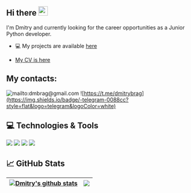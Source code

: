 ## Hi there <img src="https://media.giphy.com/media/hvRJCLFzcasrR4ia7z/giphy.gif" width="25px"></a>

I'm Dmitry and currently looking for the career opportunities as a Junior Python developer.

- 💻 My projects are available [here](https://github.com/dzigr?tab=repositories)

- [My CV is here](https://cv.hexlet.io/resumes/1683)


## My contacts: 
![mailto:dmbrag@gmail.com](https://img.shields.io/badge/-Gmail-c14438?style=flat&logo=Gmail&logoColor=white)
![https://t.me/dmitrybrag](https://img.shields.io/badge/-telegram-0088cc?style=flat&logo=telegram&logoColor=white)

## 💻 Technologies & Tools

![](https://img.shields.io/badge/OS-Linux-4682B4?style=flat&logo=linux&logoColor=white&color=4682B4)
![](https://img.shields.io/badge/Editor-PyCharm-4682B4?style=flat&logo=pycharm&logoColor=white)
![](https://img.shields.io/badge/Code-Python-4682B4?style=flat&logo=python&logoColor=white&color=6aa6f8)
![](https://img.shields.io/badge/Shell-Bash-informational?style=flat&logo=gnu-bash&logoColor=white&color=6aa6f8)


## 📈 GitHub Stats

| <a href="https://github.com/anuraghazra/github-readme-stats"><img align="center" src="https://github-readme-stats.vercel.app/api?username=Dzigr&show_icons=true&include_all_commits=true&count_private=true&&hide=stars,issues&theme=dark&hide_border=true" alt="Dmitry's github stats" /></a> | <a href="https://github.com/Dzigr/github-readme-stats"><img align="center" src="https://github-readme-stats.vercel.app/api/top-langs/?username=dzigr&layout=compact&theme=dark&hide_border=true" /></a> |
| ------------- | ------------- |

<!-- <div align="center">
<img src="https://media.giphy.com/media/toXKzaJP3WIgM/giphy.gif"/>
</div> --> 

